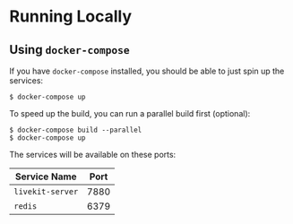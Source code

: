 # Running Locally

## Using `docker-compose`

If you have `docker-compose` installed, you should be able to just spin up the services:

```b
$ docker-compose up
```

To speed up the build, you can run a parallel build first (optional):

```b
$ docker-compose build --parallel
$ docker-compose up
```

The services will be available on these ports:

| Service Name     | Port |
| ---------------- | ---- |
| `livekit-server` | 7880 |
| `redis`          | 6379 |


